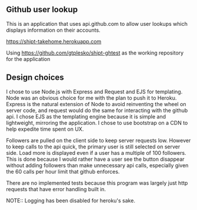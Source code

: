 ## Github user lookup
This is an application that uses api.github.com to allow user lookups which displays information on their accounts.

https://shipt-takehome.herokuapp.com

Using https://github.com/gtplesko/shipt-ghtest as the working repository for the application

## Design choices
I chose to use Node.js with Express and Request and EJS for templating. Node was an obvious choice for me with the plan to push it to Heroku. Express is the natural extension of Node to avoid reinventing the wheel on server code, and request would do the same for interacting with the github api. I chose EJS as the templating engine because it is simple and lightweight, mirroring the application. I chose to use bootstrap on a CDN to help expedite time spent on UX.

Followers are pulled on the client side to keep server requests low. However to keep calls to the api quick, the primary user is still selected on server side. Load more is displayed even if a user has a multiple of 100 followers. This is done because I would rather have a user see the button disappear without adding followers than make unnecessary api calls, especially given the 60 calls per hour limit that github enforces.

There are no implemented tests because this program was largely just http requests that have error handling built in.

NOTE:: Logging has been disabled for heroku's sake.
